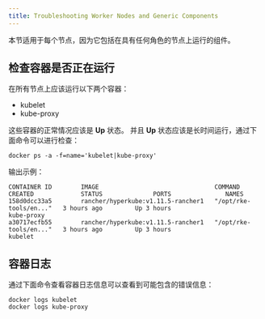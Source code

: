 ```yaml
---
title: Troubleshooting Worker Nodes and Generic Components
---
```


本节适用于每个节点，因为它包括在具有任何角色的节点上运行的组件。

## 检查容器是否正在运行

在所有节点上应该运行以下两个容器：

- kubelet
- kube-proxy

这些容器的正常情况应该是 **Up** 状态。 并且 **Up** 状态应该是长时间运行，通过下面命令可以进行检查：

```
docker ps -a -f=name='kubelet|kube-proxy'
```

输出示例：

```
CONTAINER ID        IMAGE                                COMMAND                  CREATED             STATUS              PORTS               NAMES
158d0dcc33a5        rancher/hyperkube:v1.11.5-rancher1   "/opt/rke-tools/en..."   3 hours ago         Up 3 hours                              kube-proxy
a30717ecfb55        rancher/hyperkube:v1.11.5-rancher1   "/opt/rke-tools/en..."   3 hours ago         Up 3 hours                              kubelet
```

## 容器日志

通过下面命令查看容器日志信息可以查看到可能包含的错误信息：

```
docker logs kubelet
docker logs kube-proxy
```
